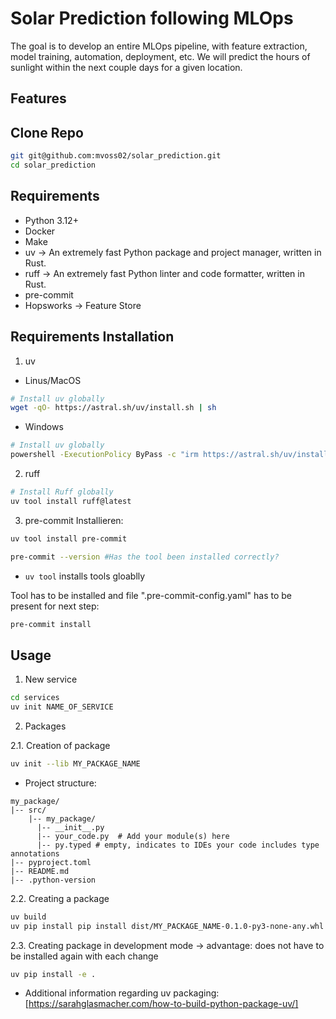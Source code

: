 # Solar Prediction following MLOps

The goal is to develop an entire MLOps pipeline, with feature extraction, model training, automation, deployment, etc. We will predict the hours of sunlight within the next couple days for a given location.

## Features

## Clone Repo

```bash
git git@github.com:mvoss02/solar_prediction.git
cd solar_prediction
```

## Requirements

- Python 3.12+
- Docker
- Make
- uv -> An extremely fast Python package and project manager, written in Rust.
- ruff -> An extremely fast Python linter and code formatter, written in Rust.
- pre-commit
- Hopsworks -> Feature Store

## Requirements Installation

1. uv

- Linus/MacOS

```bash
# Install uv globally
wget -qO- https://astral.sh/uv/install.sh | sh
```

- Windows

```bash
# Install uv globally
powershell -ExecutionPolicy ByPass -c "irm https://astral.sh/uv/install.ps1 | iex"
```

2. ruff

```bash
# Install Ruff globally
uv tool install ruff@latest
```

3. pre-commit
   Installieren:

```bash
uv tool install pre-commit

pre-commit --version #Has the tool been installed correctly?
```

- `uv tool` installs tools gloablly

Tool has to be installed and file ".pre-commit-config.yaml" has to be present for next step:

```bash
pre-commit install
```

## Usage

1. New service

```bash
cd services
uv init NAME_OF_SERVICE
```

2. Packages

2.1. Creation of package

```bash
uv init --lib MY_PACKAGE_NAME
```

- Project structure:

```
my_package/
|-- src/
    |-- my_package/
      |-- __init__.py
      |-- your_code.py  # Add your module(s) here
      |-- py.typed # empty, indicates to IDEs your code includes type annotations
|-- pyproject.toml
|-- README.md
|-- .python-version
```

2.2. Creating a package

```bash
uv build
uv pip install pip install dist/MY_PACKAGE_NAME-0.1.0-py3-none-any.whl
```

2.3. Creating package in development mode -> advantage: does not have to be installed again with each change

```bash
uv pip install -e .
```

- Additional information regarding uv packaging: [https://sarahglasmacher.com/how-to-build-python-package-uv/]

